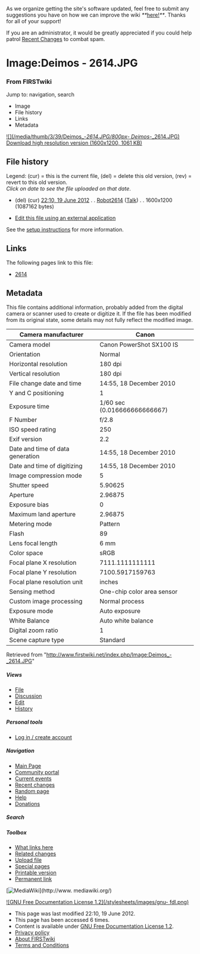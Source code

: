 As we organize getting the site's software updated, feel free to submit any
suggestions you have on how we can improve the wiki
_**_[here!](/index.php/User:Hallry/Suggestions "User:Hallry/Suggestions"
)_**_. Thanks for all of your support!

If you are an administrator, it would be greatly appreciated if you could help
patrol [Recent Changes](/index.php/Special:Recentchanges
"Special:Recentchanges" ) to combat spam.

# Image:Deimos - 2614.JPG

### From FIRSTwiki

Jump to: navigation, search

  * Image
  * File history
  * Links
  * Metadata

[![](/media/thumb/3/39/Deimos_-_2614.JPG/800px-
Deimos_-_2614.JPG)](/media/3/39/Deimos_-_2614.JPG)  
[Download high resolution version (1600x1200, 1061
KB)](/media/3/39/Deimos_-_2614.JPG)

## File history

Legend: (cur) = this is the current file, (del) = delete this old version,
(rev) = revert to this old version.  
_Click on date to see the file uploaded on that date_.

  * (del) (cur) [22:10, 19 June 2012](/media/3/39/Deimos_-_2614.JPG "/media/3/39/Deimos - 2614.JPG" ) . . [Robot2614](/index.php?title=User:Robot2614&action=edit "User:Robot2614" ) ([Talk](/index.php/User_talk:Robot2614 "User talk:Robot2614" )) . . 1600x1200 (1087162 bytes)
  

  * [Edit this file using an external application](/index.php?title=Image:Deimos_-_2614.JPG&action=edit&externaledit=true&mode=file "Image:Deimos - 2614.JPG" )

See the [setup
instructions](http://meta.wikimedia.org/wiki/Help:External_editors
"http://meta.wikimedia.org/wiki/Help:External_editors" ) for more information.

## Links

The following pages link to this file:

  * [2614](/index.php/2614 "2614" )

## Metadata

This file contains additional information, probably added from the digital
camera or scanner used to create or digitize it. If the file has been modified
from its original state, some details may not fully reflect the modified
image.

Camera manufacturer |  Canon  
---|---  
Camera model |  Canon PowerShot SX100 IS  
Orientation |  Normal  
Horizontal resolution |  180 dpi  
Vertical resolution |  180 dpi  
File change date and time |  14:55, 18 December 2010  
Y and C positioning |  1  
Exposure time |  1/60 sec (0.016666666666667)  
F Number |  f/2.8  
ISO speed rating |  250  
Exif version |  2.2  
Date and time of data generation |  14:55, 18 December 2010  
Date and time of digitizing |  14:55, 18 December 2010  
Image compression mode |  5  
Shutter speed |  5.90625  
Aperture |  2.96875  
Exposure bias |  0  
Maximum land aperture |  2.96875  
Metering mode |  Pattern  
Flash |  89  
Lens focal length |  6 mm  
Color space |  sRGB  
Focal plane X resolution |  7111.1111111111  
Focal plane Y resolution |  7100.5917159763  
Focal plane resolution unit |  inches  
Sensing method |  One-chip color area sensor  
Custom image processing |  Normal process  
Exposure mode |  Auto exposure  
White Balance |  Auto white balance  
Digital zoom ratio |  1  
Scene capture type |  Standard  
  
Retrieved from "<http://www.firstwiki.net/index.php/Image:Deimos_-_2614.JPG>"

##### Views

  * [File](/index.php/Image:Deimos_-_2614.JPG)
  * [Discussion](/index.php?title=Image_talk:Deimos_-_2614.JPG&action=edit)
  * [Edit](/index.php?title=Image:Deimos_-_2614.JPG&action=edit)
  * [History](/index.php?title=Image:Deimos_-_2614.JPG&action=history)

##### Personal tools

  * [Log in / create account](/index.php?title=Special:Userlogin&returnto=Image:Deimos_-_2614.JPG)

[](/index.php/Main_Page "Main Page" )

##### Navigation

  * [Main Page](/index.php/Main_Page)
  * [Community portal](/index.php/FIRSTwiki:Community_portal)
  * [Current events](/index.php/Current_events)
  * [Recent changes](/index.php/Special:Recentchanges)
  * [Random page](/index.php/Special:Random)
  * [Help](/index.php/FIRSTwiki:Help)
  * [Donations](/index.php/FIRSTwiki:Site_support)

##### Search



##### Toolbox

  * [What links here](/index.php/Special:Whatlinkshere/Image:Deimos_-_2614.JPG)
  * [Related changes](/index.php/Special:Recentchangeslinked/Image:Deimos_-_2614.JPG)
  * [Upload file](/index.php/Special:Upload)
  * [Special pages](/index.php/Special:Specialpages)
  * [Printable version](/index.php?title=Image:Deimos_-_2614.JPG&printable=yes)
  * [Permanent link](/index.php?title=Image:Deimos_-_2614.JPG&oldid=154018)

[![MediaWiki](/skins/common/images/poweredby_mediawiki_88x31.png)](http://www.
mediawiki.org/)

[![GNU Free Documentation License 1.2](/stylesheets/images/gnu-
fdl.png)](http://www.gnu.org/copyleft/fdl.html)

  * This page was last modified 22:10, 19 June 2012.
  * This page has been accessed 6 times.
  * Content is available under [GNU Free Documentation License 1.2](http://www.gnu.org/copyleft/fdl.html "http://www.gnu.org/copyleft/fdl.html" ).
  * [Privacy policy](/index.php/FIRSTwiki:Privacy_policy "FIRSTwiki:Privacy policy" )
  * [About FIRSTwiki](/index.php/FIRSTwiki:About "FIRSTwiki:About" )
  * [Terms and Conditions](/index.php/FIRSTwiki:Terms_and_conditions "FIRSTwiki:Terms and conditions" )

